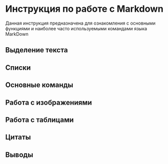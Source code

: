 # Инструкция по работе с Markdown
Данная инструкция предназначена для ознакомления с основными функциями и наиболее часто используемыми командами языка MarkDown
## Выделение текста 
## Списки
## Основные команды
## Работа с изображениями
## Работа с таблицами
## Цитаты
## Выводы